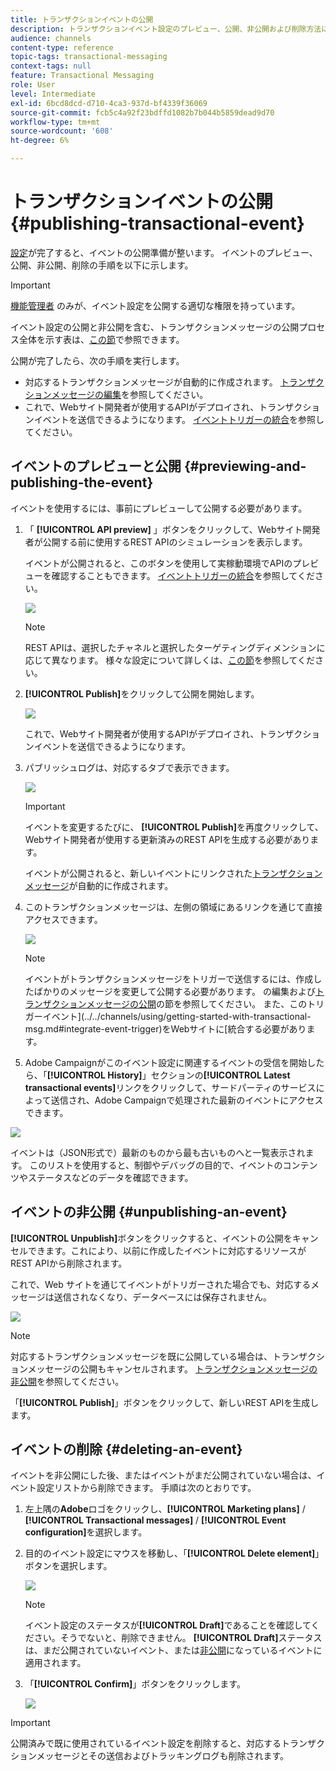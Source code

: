 ```yaml
---
title: トランザクションイベントの公開
description: トランザクションイベント設定のプレビュー、公開、非公開および削除方法について説明します。
audience: channels
content-type: reference
topic-tags: transactional-messaging
context-tags: null
feature: Transactional Messaging
role: User
level: Intermediate
exl-id: 6bcd8dcd-d710-4ca3-937d-bf4339f36069
source-git-commit: fcb5c4a92f23bdffd1082b7b044b5859dead9d70
workflow-type: tm+mt
source-wordcount: '608'
ht-degree: 6%

---
```


# トランザクションイベントの公開 {#publishing-transactional-event}

[設定](../../channels/using/configuring-transactional-event.md)が完了すると、イベントの公開準備が整います。 イベントのプレビュー、公開、非公開、削除の手順を以下に示します。

>[!IMPORTANT]
>
>[機能管理者](../../administration/using/users-management.md#functional-administrators) <!--being part of the **[!UICONTROL All]** [organizational unit](../../administration/using/organizational-units.md) -->のみが、イベント設定を公開する適切な権限を持っています。

イベント設定の公開と非公開を含む、トランザクションメッセージの公開プロセス全体を示す表は、[この節](../../channels/using/publishing-transactional-message.md)で参照できます。

公開が完了したら、次の手順を実行します。
* 対応するトランザクションメッセージが自動的に作成されます。 [トランザクションメッセージの編集](../../channels/using/editing-transactional-message.md)を参照してください。
* これで、Webサイト開発者が使用するAPIがデプロイされ、トランザクションイベントを送信できるようになります。 [イベントトリガーの統合](../../channels/using/getting-started-with-transactional-msg.md#integrate-event-trigger)を参照してください。

## イベントのプレビューと公開 {#previewing-and-publishing-the-event}

イベントを使用するには、事前にプレビューして公開する必要があります。

1. 「 **[!UICONTROL API preview]** 」ボタンをクリックして、Webサイト開発者が公開する前に使用するREST APIのシミュレーションを表示します。

   イベントが公開されると、このボタンを使用して実稼動環境でAPIのプレビューを確認することもできます。 [イベントトリガーの統合](../../channels/using/getting-started-with-transactional-msg.md#integrate-event-trigger)を参照してください。

   ![](assets/message-center_api_preview.png)

   >[!NOTE]
   >
   >REST APIは、選択したチャネルと選択したターゲティングディメンションに応じて異なります。 様々な設定について詳しくは、[この節](../../channels/using/configuring-transactional-event.md#transactional-event-specific-configurations)を参照してください。

1. **[!UICONTROL Publish]**&#x200B;をクリックして公開を開始します。

   ![](assets/message-center_pub.png)

   これで、Webサイト開発者が使用するAPIがデプロイされ、トランザクションイベントを送信できるようになります。

1. パブリッシュログは、対応するタブで表示できます。

   ![](assets/message-center_logs.png)

   >[!IMPORTANT]
   >
   >イベントを変更するたびに、 **[!UICONTROL Publish]**&#x200B;を再度クリックして、Webサイト開発者が使用する更新済みのREST APIを生成する必要があります。

   イベントが公開されると、新しいイベントにリンクされた[トランザクションメッセージ](../../channels/using/editing-transactional-message.md)が自動的に作成されます。

1. このトランザクションメッセージは、左側の領域にあるリンクを通じて直接アクセスできます。

   ![](assets/message-center_messagegeneration.png)

   >[!NOTE]
   >
   >イベントがトランザクションメッセージをトリガーで送信するには、作成したばかりのメッセージを変更して公開する必要があります。 [](../../channels/using/editing-transactional-message.md)の編集および[トランザクションメッセージの公開](../../channels/using/publishing-transactional-message.md)の節を参照してください。 また、このトリガーイベント](../../channels/using/getting-started-with-transactional-msg.md#integrate-event-trigger)をWebサイトに[統合する必要があります。

1. Adobe Campaignがこのイベント設定に関連するイベントの受信を開始したら、「**[!UICONTROL History]**」セクションの&#x200B;**[!UICONTROL Latest transactional events]**&#x200B;リンクをクリックして、サードパーティのサービスによって送信され、Adobe Campaignで処理された最新のイベントにアクセスできます。

![](assets/message-center_latest-events.png)

イベントは（JSON形式で）最新のものから最も古いものへと一覧表示されます。 このリストを使用すると、制御やデバッグの目的で、イベントのコンテンツやステータスなどのデータを確認できます。

## イベントの非公開 {#unpublishing-an-event}

**[!UICONTROL Unpublish]**&#x200B;ボタンをクリックすると、イベントの公開をキャンセルできます。これにより、以前に作成したイベントに対応するリソースがREST APIから削除されます。

これで、Web サイトを通じてイベントがトリガーされた場合でも、対応するメッセージは送信されなくなり、データベースには保存されません。

![](assets/message-center_unpublish.png)

>[!NOTE]
>
>対応するトランザクションメッセージを既に公開している場合は、トランザクションメッセージの公開もキャンセルされます。 [トランザクションメッセージの非公開](../../channels/using/publishing-transactional-message.md#unpublishing-a-transactional-message)を参照してください。

「**[!UICONTROL Publish]**」ボタンをクリックして、新しいREST APIを生成します。

<!--## Transactional messaging publication process {#transactional-messaging-pub-process}

The chart below illustrates the transactional messaging publication process.

![](assets/message-center_pub-process.png)

For more on publishing, pausing and unpublishing a transactional message, see [this section](../../channels/using/publishing-transactional-message.md).-->

## イベントの削除 {#deleting-an-event}

イベントを非公開にした後、またはイベントがまだ公開されていない場合は、イベント設定リストから削除できます。 手順は次のとおりです。

1. 左上隅の&#x200B;**Adobe**&#x200B;ロゴをクリックし、**[!UICONTROL Marketing plans]** / **[!UICONTROL Transactional messages]** / **[!UICONTROL Event configuration]**&#x200B;を選択します。
1. 目的のイベント設定にマウスを移動し、「**[!UICONTROL Delete element]**」ボタンを選択します。

   ![](assets/message-center_delete-button.png)

   >[!NOTE]
   >
   >イベント設定のステータスが&#x200B;**[!UICONTROL Draft]**&#x200B;であることを確認してください。そうでないと、削除できません。 **[!UICONTROL Draft]**&#x200B;ステータスは、まだ公開されていないイベント、または[非公開](#unpublishing-an-event)になっているイベントに適用されます。

1. 「**[!UICONTROL Confirm]**」ボタンをクリックします。

   ![](assets/message-center_delete-confirm.png)

>[!IMPORTANT]
>
>公開済みで既に使用されているイベント設定を削除すると、対応するトランザクションメッセージとその送信およびトラッキングログも削除されます。
